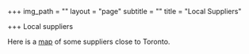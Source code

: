 +++
img_path = ""
layout = "page"
subtitle = ""
title = "Local Suppliers"

+++
Local suppliers

Here is a [map](https://www.atlistmaps.com/map/d821d0ad-4b4f-44cb-ad38-00ad428dfc81?share) of some suppliers close to Toronto.